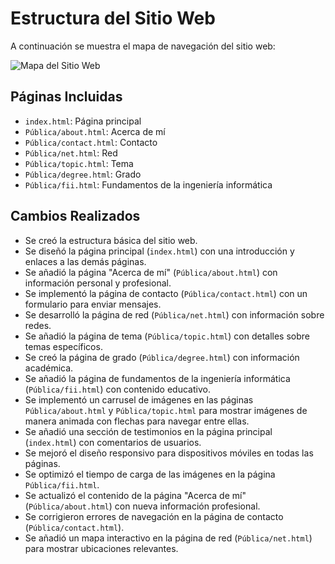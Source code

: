 # Estructura del Sitio Web

A continuación se muestra el mapa de navegación del sitio web:

![Mapa del Sitio Web](imágenes/mapa_web.png)

## Páginas Incluidas
- `index.html`: Página principal
- `Pública/about.html`: Acerca de mí
- `Pública/contact.html`: Contacto
- `Pública/net.html`: Red
- `Pública/topic.html`: Tema
- `Pública/degree.html`: Grado
- `Pública/fii.html`: Fundamentos de la ingeniería informática

## Cambios Realizados
- Se creó la estructura básica del sitio web.
- Se diseñó la página principal (`index.html`) con una introducción y enlaces a las demás páginas.
- Se añadió la página "Acerca de mí" (`Pública/about.html`) con información personal y profesional.
- Se implementó la página de contacto (`Pública/contact.html`) con un formulario para enviar mensajes.
- Se desarrolló la página de red (`Pública/net.html`) con información sobre redes.
- Se añadió la página de tema (`Pública/topic.html`) con detalles sobre temas específicos.
- Se creó la página de grado (`Pública/degree.html`) con información académica.
- Se añadió la página de fundamentos de la ingeniería informática (`Pública/fii.html`) con contenido educativo.
- Se implementó un carrusel de imágenes en las páginas `Pública/about.html` y `Pública/topic.html` para mostrar imágenes de manera animada con flechas para navegar entre ellas.
- Se añadió una sección de testimonios en la página principal (`index.html`) con comentarios de usuarios.
- Se mejoró el diseño responsivo para dispositivos móviles en todas las páginas.
- Se optimizó el tiempo de carga de las imágenes en la página `Pública/fii.html`.
- Se actualizó el contenido de la página "Acerca de mí" (`Pública/about.html`) con nueva información profesional.
- Se corrigieron errores de navegación en la página de contacto (`Pública/contact.html`).
- Se añadió un mapa interactivo en la página de red (`Pública/net.html`) para mostrar ubicaciones relevantes.